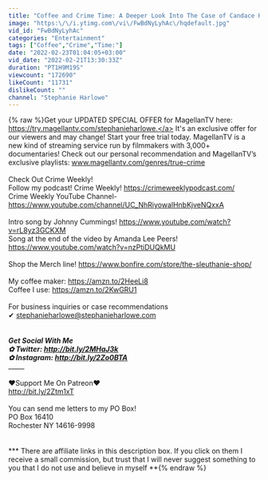 ```yaml
---
title: "Coffee and Crime Time: A Deeper Look Into The Case of Candace Hiltz"
image: "https:\/\/i.ytimg.com\/vi\/FwBdNyLyhAc\/hqdefault.jpg"
vid_id: "FwBdNyLyhAc"
categories: "Entertainment"
tags: ["Coffee","Crime","Time:"]
date: "2022-02-23T01:04:05+03:00"
vid_date: "2022-02-21T13:30:33Z"
duration: "PT1H9M19S"
viewcount: "172690"
likeCount: "11731"
dislikeCount: ""
channel: "Stephanie Harlowe"
---
```

{% raw %}Get your UPDATED SPECIAL OFFER for MagellanTV here: <a rel="nofollow" target="blank" href="https://try.magellantv.com/stephanieharlowe.">https://try.magellantv.com/stephanieharlowe.</a> It's an exclusive offer for our viewers and may change! Start your free trial today. MagellanTV is a new kind of streaming service run by filmmakers with 3,000+ documentaries! Check out our personal recommendation and MagellanTV’s exclusive playlists: www.magellantv.com/genres/true-crime<br /><br />Check Out Crime Weekly!<br />Follow my podcast! Crime Weekly! <a rel="nofollow" target="blank" href="https://crimeweeklypodcast.com/">https://crimeweeklypodcast.com/</a><br />Crime Weekly YouTube Channel- <a rel="nofollow" target="blank" href="https://www.youtube.com/channel/UC_NhRiyowalHnbKjveNQxxA">https://www.youtube.com/channel/UC_NhRiyowalHnbKjveNQxxA</a><br /><br />Intro song by Johnny Cummings! <a rel="nofollow" target="blank" href="https://www.youtube.com/watch?v=rL8yz3GCKXM">https://www.youtube.com/watch?v=rL8yz3GCKXM</a><br />Song at the end of the video by Amanda Lee Peers! <a rel="nofollow" target="blank" href="https://www.youtube.com/watch?v=nzPtiDUQkMU">https://www.youtube.com/watch?v=nzPtiDUQkMU</a><br /><br />Shop the Merch line! <a rel="nofollow" target="blank" href="https://www.bonfire.com/store/the-sleuthanie-shop/">https://www.bonfire.com/store/the-sleuthanie-shop/</a><br /><br />My coffee maker: <a rel="nofollow" target="blank" href="https://amzn.to/2HeeLi8">https://amzn.to/2HeeLi8</a><br />Coffee I use: <a rel="nofollow" target="blank" href="https://amzn.to/2KwGRU1">https://amzn.to/2KwGRU1</a><br /><br />For business inquiries or case recommendations<br />✔ stephanieharlowe@stephanieharlowe.com<br />_________________________________________________________<br /><br />Get Social With Me<br />✿ Twitter: <a rel="nofollow" target="blank" href="http://bit.ly/2MHaJ3k">http://bit.ly/2MHaJ3k</a><br />✿ Instagram: <a rel="nofollow" target="blank" href="http://bit.ly/2Zo0BTA">http://bit.ly/2Zo0BTA</a><br />______________________________________________________________<br /><br />❤Support Me On Patreon❤<br /><a rel="nofollow" target="blank" href="http://bit.ly/2Ztm1xT">http://bit.ly/2Ztm1xT</a><br /><br />You can send me letters to my PO Box!<br />PO Box 16410<br />Rochester NY 14616-9998<br /><br /><br />*** There are affiliate links in this description box. If you click on them I receive a small commission, but trust that I will never suggest something to you that I do not use and believe in myself **{% endraw %}
